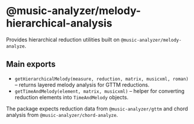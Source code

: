 # @music-analyzer/melody-hierarchical-analysis

Provides hierarchical reduction utilities built on `@music-analyzer/melody-analyze`.

## Main exports

- `getHierarchicalMelody(measure, reduction, matrix, musicxml, roman)` –
  returns layered melody analysis for GTTM reductions.
- `getTimeAndMelody(element, matrix, musicxml)` – helper for converting
  reduction elements into `TimeAndMelody` objects.

The package expects reduction data from `@music-analyzer/gttm` and chord
analysis from `@music-analyzer/chord-analyze`.
